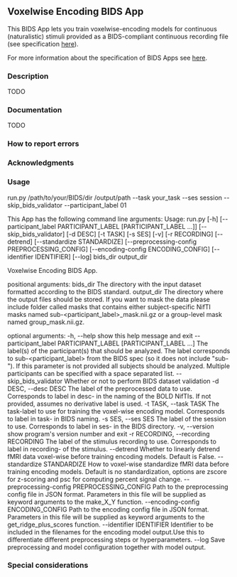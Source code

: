 ## Voxelwise Encoding BIDS App

This BIDS App lets you train voxelwise-encoding models for continuous (naturalistic) stimuli provided as a BIDS-compliant continuous recording file (see specification [here](https://bids-specification.readthedocs.io/en/stable/04-modality-specific-files/06-physiological-and-other-continuous-recordings.html)).

For more information about the specification of BIDS Apps see [here](https://docs.google.com/document/d/1E1Wi5ONvOVVnGhj21S1bmJJ4kyHFT7tkxnV3C23sjIE/).

### Description

TODO

### Documentation

TODO

### How to report errors

### Acknowledgments

### Usage

run.py /path/to/your/BIDS/dir /output/path --task your_task --ses session --skip_bids_validator --participant_label 01

This App has the following command line arguments:
Usage: run.py [-h]
              [--participant_label PARTICIPANT_LABEL [PARTICIPANT_LABEL ...]]
              [--skip_bids_validator] [-d DESC] [-t TASK] [-s SES] [-v]
              [-r RECORDING] [--detrend] [--standardize STANDARDIZE]
              [--preprocessing-config PREPROCESSING_CONFIG]
              [--encoding-config ENCODING_CONFIG] [--identifier IDENTIFIER]
              [--log]
              bids_dir output_dir

Voxelwise Encoding BIDS App.

positional arguments:
  bids_dir              The directory with the input dataset formatted
                        according to the BIDS standard.
  output_dir            The directory where the output files should be stored.
                        If you want to mask the data please include folder
                        called masks that contains either subject-specific
                        NifTI masks named sub-<participant_label>_mask.nii.gz
                        or a group-level mask named group_mask.nii.gz.

optional arguments:
  -h, --help            show this help message and exit
  --participant_label PARTICIPANT_LABEL [PARTICIPANT_LABEL ...]
                        The label(s) of the participant(s) that should be
                        analyzed. The label corresponds to
                        sub-<participant_label> from the BIDS spec (so it does
                        not include "sub-"). If this parameter is not provided
                        all subjects should be analyzed. Multiple participants
                        can be specified with a space separated list.
  --skip_bids_validator
                        Whether or not to perform BIDS dataset validation
  -d DESC, --desc DESC  The label of the preprocessed data to use. Corresponds
                        to label in desc-<label> in the naming of the BOLD
                        NifTIs. If not provided, assumes no derivative label
                        is used.
  -t TASK, --task TASK  The task-label to use for training the voxel-wise
                        encoding model. Corresponds to label in task-<label>
                        in BIDS naming.
  -s SES, --ses SES     The label of the session to use. Corresponds to label
                        in ses-<label> in the BIDS directory.
  -v, --version         show program's version number and exit
  -r RECORDING, --recording RECORDING
                        The label of the stimulus recording to use.
                        Corresponds to label in recording-<label> of the
                        stimulus.
  --detrend             Whether to linearly detrend fMRI data voxel-wise
                        before training encoding models. Default is False.
  --standardize STANDARDIZE
                        How to voxel-wise standardize fMRI data before
                        training encoding models. Default is no
                        standardization, options are zscore for z-scoring and
                        psc for computing percent signal change.
  --preprocessing-config PREPROCESSING_CONFIG
                        Path to the preprocessing config file in JSON format.
                        Parameters in this file will be supplied as keyword
                        arguments to the make_X_Y function.
  --encoding-config ENCODING_CONFIG
                        Path to the encoding config file in JSON format.
                        Parameters in this file will be supplied as keyword
                        arguments to the get_ridge_plus_scores function.
  --identifier IDENTIFIER
                        Identifier to be included in the filenames for the
                        encoding model output.Use this to differentiate
                        different preprocessing steps or hyperparameters.
  --log                 Save preprocessing and model configuration together
                        with model output.

### Special considerations
